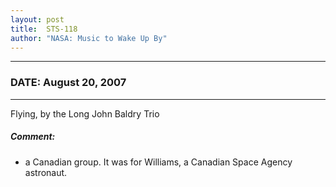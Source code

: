 ```yaml
---
layout: post
title:  STS-118
author: "NASA: Music to Wake Up By"
---
```


----
### DATE: August 20, 2007
----
Flying, by the Long John Baldry Trio

##### Comment:
* a Canadian group. It was for Williams, a Canadian Space Agency astronaut.
